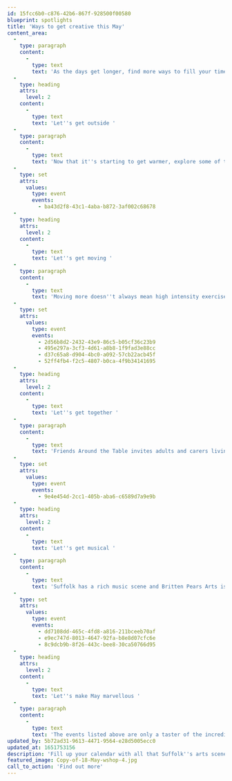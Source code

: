 ```yaml
---
id: 15fcc6b0-c876-42b6-867f-928500f00580
blueprint: spotlights
title: 'Ways to get creative this May'
content_area:
  -
    type: paragraph
    content:
      -
        type: text
        text: 'As the days get longer, find more ways to fill your time with our handpicked list of activities taking place for free or at an affordable price across Suffolk this May. Among other things, there''s music, movement and making activities so whether you''re young or old - or somewhere in-between - take a look at the projects below.'
  -
    type: heading
    attrs:
      level: 2
    content:
      -
        type: text
        text: 'Let''s get outside '
  -
    type: paragraph
    content:
      -
        type: text
        text: 'Now that it''s starting to get warmer, explore some of the outdoor activities on offer across Suffolk. Just select the ''Nature'' tag on the search page or have a look at what''s below. Everyone is welcome to explore the varied and unique countryside surrounding Kirkley with this wonderful series of sessions run by Suffolk Artlink. Learn, grow, eat and share at these free artist-led sessions centred around Kirkley. '
  -
    type: set
    attrs:
      values:
        type: event
        events:
          - ba43d2f8-43c1-4aba-b872-3af002c68678
  -
    type: heading
    attrs:
      level: 2
    content:
      -
        type: text
        text: 'Let''s get moving '
  -
    type: paragraph
    content:
      -
        type: text
        text: 'Moving more doesn''t always mean high intensity exercise. Join professional dance teachers in various towns across Suffolk, including Debenham, Sudbury, Hadleigh and Lowestoft, for a gentle, seated exercise class for over 55s. Gain physical and mental benefits, all with a cup of tea included! '
  -
    type: set
    attrs:
      values:
        type: event
        events:
          - 2d56b8d2-2432-43e9-86c5-b05cf36c23b9
          - 495e297a-3cf3-4d61-a8b8-1f9fad3e88cc
          - d37c65a8-d904-4bc0-a092-57cb22acb45f
          - 52ff4fb4-f2c5-4807-b0ca-4f9b34141695
  -
    type: heading
    attrs:
      level: 2
    content:
      -
        type: text
        text: 'Let''s get together '
  -
    type: paragraph
    content:
      -
        type: text
        text: 'Friends Around the Table invites adults and carers living rurally to gather virtually to discover food, culture and nature in new ways. This wonderful project offers relaxed get-togethers to craft, make and cook every Monday morning throughout May in Hadleigh. '
  -
    type: set
    attrs:
      values:
        type: event
        events:
          - 9e4e454d-2cc1-405b-aba6-c6589d7a9e9b
  -
    type: heading
    attrs:
      level: 2
    content:
      -
        type: text
        text: 'Let''s get musical '
  -
    type: paragraph
    content:
      -
        type: text
        text: 'Suffolk has a rich music scene and Britten Pears Arts is one of many incredible organisations in Suffolk which offer free and affordable musical activities. Among the many free activities Britten Pears offers, there is Mini Music Makers for your little ones at the Red House in Aldeburgh and there''s Participate, which takes place in Saxmundham and Leiston weekly for older adults. These sessions successfully make music more than fun for everyone involved. '
  -
    type: set
    attrs:
      values:
        type: event
        events:
          - dd7108dd-465c-4fd8-a816-211bceeb70af
          - e9ec747d-8013-4647-92fa-b8e8d07cfc6e
          - 8c9dcb9b-8f26-443c-bee8-30ca50766d95
  -
    type: heading
    attrs:
      level: 2
    content:
      -
        type: text
        text: 'Let''s make May marvellous '
  -
    type: paragraph
    content:
      -
        type: text
        text: 'The events listed above are only a taster of the incredible selection of activities available across Let''s Get Creative so please keep coming back for more!  Explore our listings page to uncover even more events and activities suitable for you and your family.'
updated_by: 5b72ad31-9613-4471-9564-e28d5005ecc0
updated_at: 1651753156
description: 'Fill up your calendar with all that Suffolk''s arts scene has on offer this May. Whether you want to find a regular class to dance or sing, or you''re looking for an event for one of the long bank holiday weekends, there''s plenty going on. Jump right into our specially selected Spotlight for some of the best activities happening this May.'
featured_image: Copy-of-18-May-wshop-4.jpg
call_to_action: 'Find out more'
---
```

